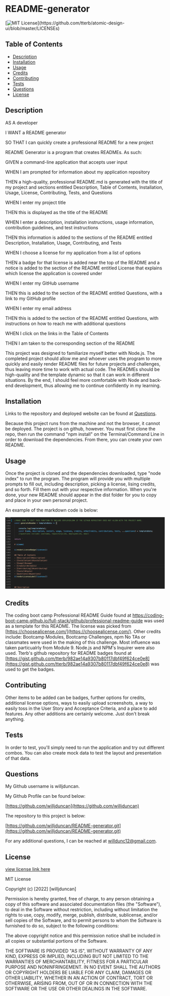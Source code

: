 
# README-generator


[![MIT License](https://img.shields.io/apm/l/atomic-design-ui.svg?)](https://github.com/tterb/atomic-design-ui/blob/master/LICENSEs)

        

## Table of Contents
- [Description](#description)
- [Installation](#installation)
- [Usage](#usage)
- [Credits](#credits)
- [Contributing](#contributing)
- [Tests](#tests)
- [Questions](#questions)
- [License](#license)  
        



## Description

AS A developer

I WANT a README generator

SO THAT I can quickly create a professional README for a new project

README Generator is a program that creates READMEs. As such:

GIVEN a command-line application that accepts user input

WHEN I am prompted for information about my application repository

THEN a high-quality, professional README.md is generated with the title of my project and sections entitled Description, Table of Contents, Installation, Usage, License, Contributing, Tests, and Questions

WHEN I enter my project title

THEN this is displayed as the title of the README

WHEN I enter a description, installation instructions, usage information, contribution guidelines, and test instructions

THEN this information is added to the sections of the README entitled Description, Installation, Usage, Contributing, and Tests

WHEN I choose a license for my application from a list of options 

THEN a badge for that license is added near the top of the README and a notice is added to the section of the README entitled License that explains which license the application is covered under

WHEN I enter my GitHub username

THEN this is added to the section of the README entitled Questions, with a link to my GitHub profile

WHEN I enter my email address

THEN this is added to the section of the README entitled Questions, with instructions on how to reach me with additional questions

WHEN I click on the links in the Table of Contents

THEN I am taken to the corresponding section of the README

This project was designed to familiarize myself better with Node.js. The completed project should allow me and whoever uses the program to more quickly and easily render README files for future projects and challenges, thus leaving more time to work with actual code. The READMEs should be high-quality and the template dynamic so that it can work in different situations. By the end, I should feel more comfortable with Node and back-end development, thus allowing me to continue confidently in my learning. 


## Installation

Links to the repository and deployed website can be found at [Questions](#questions).

Because this project runs from the machine and not the browser, it cannot be deployed. The project is on github, however. You must first clone the repo, then run the command "npm install" on the Terminal/Command Line in order to download the dependencies. From there, you can create your own README. 


## Usage

Once the project is cloned and the dependencies downloaded, type "node index" to run the program. The program will provide you with multiple prompts to fill out, including description, picking a license, lising credits, and so forth. Fill them out with your respective information. When you're done, your new README should appear in the dist folder for you to copy and place in your own personal project. 

An example of the markdown code is below: 

![screenshot of markdown](/images/screenshot-markdown.png)


## Credits

The coding boot camp Professional README Guide found at https://coding-boot-camp.github.io/full-stack/github/professional-readme-guide was used as a template for this README. 
The license was picked from [https://choosealicense.com/](https://choosealicense.com/).
Other credits include: 
Bootcamp Modules, Bootcamp Challenges, npm
No TAs or classmates were used in the making of this challenge. Most influence was taken particualrly from Module 9. Node.js and NPM's Inquirer were also used. Tterb's github repository for README badges found at [https://gist.github.com/tterb/982ae14a9307b80117dbf49f624ce0e8](https://gist.github.com/tterb/982ae14a9307b80117dbf49f624ce0e8) was used to get the badges.



## Contributing

Other items to be added can be badges, further options for credits, additional license options, ways to easily upload screenshots, a way to easily toss in the User Story and Acceptance Criteria, and a place to add features. Any other additions are certainly welcome. Just don't break anything. 


## Tests

In order to test, you'll simply need to run the application and try out different combos. You can also create mock data to test the layout and presentation of that data. 


## Questions

My Github username is willjduncan.


My Github Profile can be found below:

[https://github.com/willjduncan](https://github.com/willjduncan)


The repository to this project is below:

[https://github.com/willjduncan/README-generator.git](https://github.com/willjduncan/README-generator.git)


For any additional questions, I can be reached at willdunc12@gmail.com.



## License

[view license link here](https://choosealicense.com/licenses/mit/)

        
MIT License

Copyright (c) [2022] [willjduncan]

Permission is hereby granted, free of charge, to any person obtaining a copy
of this software and associated documentation files (the "Software"), to deal
in the Software without restriction, including without limitation the rights
to use, copy, modify, merge, publish, distribute, sublicense, and/or sell
copies of the Software, and to permit persons to whom the Software is
furnished to do so, subject to the following conditions:

The above copyright notice and this permission notice shall be included in all
copies or substantial portions of the Software.

THE SOFTWARE IS PROVIDED "AS IS", WITHOUT WARRANTY OF ANY KIND, EXPRESS OR
IMPLIED, INCLUDING BUT NOT LIMITED TO THE WARRANTIES OF MERCHANTABILITY,
FITNESS FOR A PARTICULAR PURPOSE AND NONINFRINGEMENT. IN NO EVENT SHALL THE
AUTHORS OR COPYRIGHT HOLDERS BE LIABLE FOR ANY CLAIM, DAMAGES OR OTHER
LIABILITY, WHETHER IN AN ACTION OF CONTRACT, TORT OR OTHERWISE, ARISING FROM,
OUT OF OR IN CONNECTION WITH THE SOFTWARE OR THE USE OR OTHER DEALINGS IN THE
SOFTWARE.

    